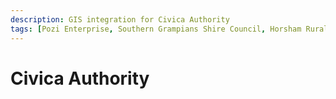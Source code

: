 ```yaml
---
description: GIS integration for Civica Authority
tags: [Pozi Enterprise, Southern Grampians Shire Council, Horsham Rural City Council, Hindmarsh Shire Council, Northern Grampians Shire Council]
---
```


# Civica Authority
